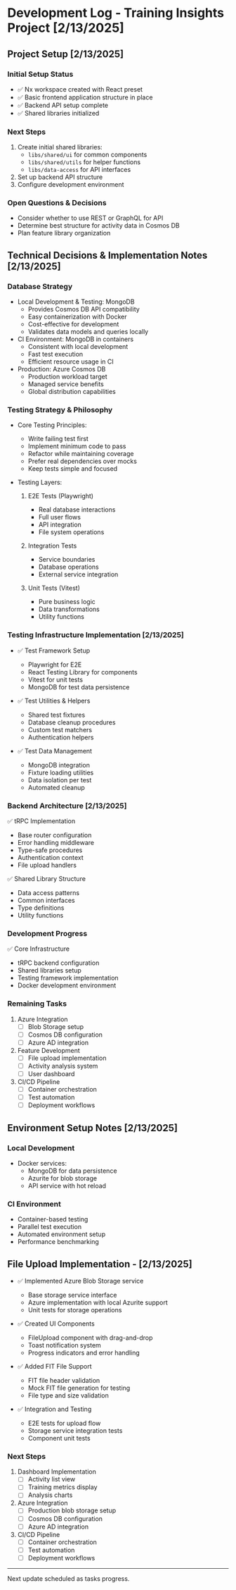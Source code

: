 # Development Log - Training Insights Project [2/13/2025]

## Project Setup [2/13/2025]
### Initial Setup Status
* ✅ Nx workspace created with React preset
* ✅ Basic frontend application structure in place
* ✅ Backend API setup complete
* ✅ Shared libraries initialized

### Next Steps
1. Create initial shared libraries:
   - `libs/shared/ui` for common components
   - `libs/shared/utils` for helper functions
   - `libs/data-access` for API interfaces
2. Set up backend API structure
3. Configure development environment

### Open Questions & Decisions
* Consider whether to use REST or GraphQL for API
* Determine best structure for activity data in Cosmos DB
* Plan feature library organization

## Technical Decisions & Implementation Notes [2/13/2025]

### Database Strategy
* Local Development & Testing: MongoDB
  - Provides Cosmos DB API compatibility
  - Easy containerization with Docker
  - Cost-effective for development
  - Validates data models and queries locally
* CI Environment: MongoDB in containers
  - Consistent with local development
  - Fast test execution
  - Efficient resource usage in CI
* Production: Azure Cosmos DB
  - Production workload target
  - Managed service benefits
  - Global distribution capabilities

### Testing Strategy & Philosophy
* Core Testing Principles:
  - Write failing test first
  - Implement minimum code to pass
  - Refactor while maintaining coverage
  - Prefer real dependencies over mocks
  - Keep tests simple and focused

* Testing Layers:
  1. E2E Tests (Playwright)
     - Real database interactions
     - Full user flows
     - API integration
     - File system operations
  
  2. Integration Tests
     - Service boundaries
     - Database operations
     - External service integration
  
  3. Unit Tests (Vitest)
     - Pure business logic
     - Data transformations
     - Utility functions

### Testing Infrastructure Implementation [2/13/2025]
* ✅ Test Framework Setup
  - Playwright for E2E
  - React Testing Library for components
  - Vitest for unit tests
  - MongoDB for test data persistence

* ✅ Test Utilities & Helpers
  - Shared test fixtures
  - Database cleanup procedures
  - Custom test matchers
  - Authentication helpers

* ✅ Test Data Management
  - MongoDB integration
  - Fixture loading utilities
  - Data isolation per test
  - Automated cleanup

### Backend Architecture [2/13/2025]
✅ tRPC Implementation
- Base router configuration
- Error handling middleware
- Type-safe procedures
- Authentication context
- File upload handlers

✅ Shared Library Structure
- Data access patterns
- Common interfaces
- Type definitions
- Utility functions

### Development Progress
✅ Core Infrastructure
- tRPC backend configuration
- Shared libraries setup
- Testing framework implementation
- Docker development environment

### Remaining Tasks
1. Azure Integration
   - [ ] Blob Storage setup
   - [ ] Cosmos DB configuration
   - [ ] Azure AD integration

2. Feature Development
   - [ ] File upload implementation
   - [ ] Activity analysis system
   - [ ] User dashboard

3. CI/CD Pipeline
   - [ ] Container orchestration
   - [ ] Test automation
   - [ ] Deployment workflows

## Environment Setup Notes [2/13/2025]
### Local Development
* Docker services:
  - MongoDB for data persistence
  - Azurite for blob storage
  - API service with hot reload

### CI Environment
* Container-based testing
* Parallel test execution
* Automated environment setup
* Performance benchmarking

## File Upload Implementation - [2/13/2025]
* ✅ Implemented Azure Blob Storage service
  - Base storage service interface
  - Azure implementation with local Azurite support
  - Unit tests for storage operations

* ✅ Created UI Components
  - FileUpload component with drag-and-drop
  - Toast notification system
  - Progress indicators and error handling

* ✅ Added FIT File Support
  - FIT file header validation
  - Mock FIT file generation for testing
  - File type and size validation

* ✅ Integration and Testing
  - E2E tests for upload flow
  - Storage service integration tests
  - Component unit tests

### Next Steps
1. Dashboard Implementation
   - [ ] Activity list view
   - [ ] Training metrics display
   - [ ] Analysis charts

2. Azure Integration
   - [ ] Production blob storage setup
   - [ ] Cosmos DB configuration
   - [ ] Azure AD integration

3. CI/CD Pipeline
   - [ ] Container orchestration
   - [ ] Test automation
   - [ ] Deployment workflows

---
Next update scheduled as tasks progress.